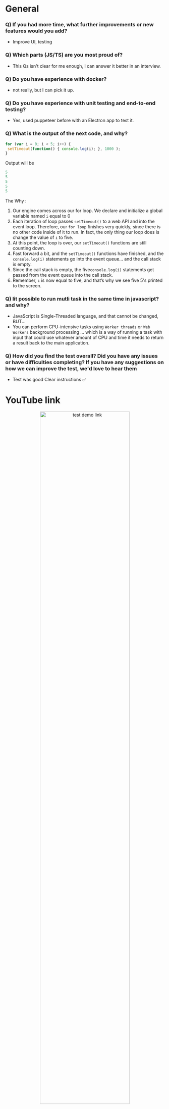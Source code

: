 # General

### Q) If you had more time, what further improvements or new features would you add?

- Improve UI, testing

### Q) Which parts (JS/TS) are you most proud of?

- This Qs isn't clear for me enough, I can answer it better in an interview.

### Q) Do you have experience with docker?

- not really, but I can pick it up.

### Q) Do you have experience with unit testing and end-to-end testing?

- Yes, used puppeteer before with an Electron app to test it.

### Q) What is the output of the next code, and why?

```javascript
for (var i = 0; i < 5; i++) {
 setTimeout(function() { console.log(i); }, 1000 );
}
```

Output will be 
```javascript
5
5
5
5
5
```

The Why :
<ol>
  <li>Our engine comes across our for loop. We declare and initialize a global variable named <code>i</code> equal to 0</li>
  <li>Each iteration of loop passes <code>setTimeout()</code> to a web API and into the event loop. Therefore, our
    <code>for loop</code> finishes very quickly, since there is no other code inside of it to run. In fact, the only
    thing our loop does is change the value of <code>i</code> to five.</li>
  <li>At this point, the loop is over, our <code>setTimeout()</code> functions are still counting down.</li>
  <li>Fast forward a bit, and the <code>setTimeout()</code> functions have finished, and the <code>console.log(i)</code>
    statements go into the event queue... and the call stack is empty.</li>
  <li>Since the call stack is empty, the five<code>console.log(i)</code> statements get passed from the event queue into the call stack.</li>
  <li>Remember, <code>i</code> is now equal to five, and that’s why we see five 5's printed to the screen.</li>
</ol>




### Q) Iit possible to run mutli task in the same time in javascript? and why?

- JavaScript is Single-Threaded language, and that cannot be changed, BUT...
- You can perform CPU-intensive tasks using ```Worker threads``` or  ```Web Workers```
  background processing ... which is a way of running a task with input that could use whatever amount of CPU and time it needs to return a result back to the main application.

### Q) How did you find the test overall? Did you have any issues or have difficulties completing? If you have any suggestions on how we can improve the test, we'd love to hear them

- Test was good Clear instructions ✅

# YouTube link
<a href="https://www.youtube.com/watch?v=9s_TDOMO0Gs" title="Demo link">
  <p align="center">
    <img width="75%" src="https://img.youtube.com/vi/9s_TDOMO0Gs/maxresdefault.jpg" alt="test demo link"/>
  </p>
</a>
